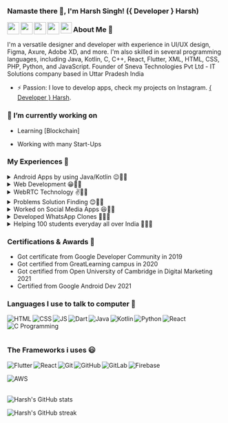### Namaste there 👋, I'm Harsh Singh! ({ Developer } Harsh)

<a href="https://www.linkedin.com/in/developerharsh/" target="_blank">
  <img  align="left" width="28px" src="https://cdn.pixabay.com/photo/2017/08/22/11/56/linked-in-2668700_1280.png" />
</a>

<a href="https://twitter.com/_DeveloperHarsh" target="_blank">
  <img  align="left" width="28px" src="https://as1.ftcdn.net/v2/jpg/03/20/88/34/1000_F_320883488_PMmkQget359WtY6foB1xFN3Wcvus6WTM.jpg" />
</a>

<a href="https://instagram.com/developerharsh" target="_blank">
  <img  align="left" width="28px" src="https://img.freepik.com/free-vector/instagram-vector-social-media-icon-7-june-2021-bangkok-thailand_53876-136728.jpg?w=740&t=st=1683574844~exp=1683575444~hmac=4ace5db329af34875bbe22b617fbb153ffe74f26c0947f1480840cb3625eca92" />
</a>

<a href="https://www.youtube.com/@_developer_harsh_" target="_blank">
  <img  align="left" width="28px" src="https://cdn-icons-png.flaticon.com/512/5968/5968852.png" />
</a>

<a href="mailto:harsh95829@gmail.com">
  <img align="left" width="26px" src="https://logodownload.org/wp-content/uploads/2018/03/gmail-logo-16.png" />
</a>

### About Me 🚀

I'm a versatile designer and developer with experience in UI/UX design, Figma, Axure, Adobe XD, and more. I'm also skilled in several programming languages, including Java, Kotlin, C, C++, React, Flutter, XML, HTML, CSS, PHP, Python, and JavaScript.
Founder of Sneva Technologies Pvt Ltd - IT Solutions company based in Uttar Pradesh India

- ⚡ Passion: I love to develop apps, check my projects on Instagram. <a href="https://instagram.com/developerharsh" target="_blank">{ Developer } Harsh</a>.

### 🤞 I’m currently working on

- Learning [Blockchain]

- Working with many Start-Ups

### My Experiences 🙌

<details>
<summary>Android Apps by using Java/Kotlin 😉👨‍💻</summary>
<br>

As an Android developer with a passion for building innovative and user-friendly apps, I'm always looking for new challenges to tackle. With several years of experience in mobile app development, I've honed my skills in Java, Kotlin, XML, and other key technologies.
</details>

<details>
<summary>Web Development 😁👨‍💻</summary>
<br>

As a web developer with a passion for creating engaging and interactive user experiences, I'm always looking for new ways to push the boundaries of what's possible on the web. With expertise in HTML, CSS, JavaScript, PHP, and other key technologies, I'm well-equipped to tackle a wide range of web development challenges.
</details>

<details>
<summary>WebRTC Technology  ✌👨‍💻</summary>
<br>

In addition to my expertise in Android development, I've also gained extensive experience in WebRTC development. Over the past several years, I've completed over 10 apps that leverage WebRTC for real-time communication, ranging from video conferencing tools to collaborative whiteboards.
</details>

<details>
<summary>Problems Solution Finding 😊👨‍💻</summary>
<br>

I can solve any problem related to Android Studio, Java, Kotlin, XML, Compose, etc. my expertise to help other developers to acheive something good like me.
</details>

<details>
<summary>Worked on Social Media Apps 😆👨‍💻</summary>
<br>

As an experienced mobile app developer, I've had the opportunity to work on a variety of social media applications, including Instagram, WhatsApp, Twitter, Facebook, and many more. Whether I'm building a custom app for a client or creating my own social media platform, I'm always focused on delivering a seamless, intuitive user experience that encourages engagement and fosters community.
</details>

<details>
<summary>Developed WhatsApp Clones 🎉👨‍💻</summary>
<br>

I also have developed many WhatsApp clones for clients. with features of WebRTC Video/Audio calling or Socket.io Chat server. and a beautiful user interface for better user experience.	
</details>

<details>
<summary>Helping 100 students everyday all over India 🧑👨‍💻</summary>
<br>

As a passionate developer, I believe that one of the most important things we can do is to share our knowledge and experience with others. That's why I'm proud to be involved in teaching and mentoring initiatives across India, helping to empower the next generation of developers and innovators.
</details>

### Certifications & Awards 🏅

- Got certificate from Google Developer Community in 2019
- Got certified from GreatLearning campus in 2020
- Got certified from Open University of Cambridge in Digital Marketing 2021 
- Certified from Google Android Dev 2021

### Languages I use to talk to computer 🤔

<img align="left" alt="HTML" src="https://img.icons8.com/color/48/null/html-5--v1.png">
<img align="left" alt="CSS" src="https://img.icons8.com/color/48/null/css3.png"/>
<img  align="left" alt="JS" src="https://img.icons8.com/color/48/null/javascript--v1.png" />
<img align="left" alt="Dart" src="https://img.icons8.com/fluency/48/null/flutter.png"/>
<img align="left" alt="Java" src="https://img.icons8.com/color/48/null/java-coffee-cup-logo--v1.png"/>
<img align="left" alt="Kotlin" src="https://img.icons8.com/color/48/null/kotlin.png"/>
<img align="left" alt="Python" src="https://img.icons8.com/color/48/null/python--v1.png"/>

<img align="left" alt="React" src="https://img.icons8.com/color/48/null/react-native.png"/>
<img align="left" alt="C Programming" src="https://img.icons8.com/color/48/null/c-programming.png"/>
<p>&nbsp;</p>

<br>

### The Frameworks i uses 😃

<img align="left" alt="Flutter" src="https://img.shields.io/badge/Flutter%20-%2302569B.svg?&style=for-the-badge&logo=Flutter&logoColor=white" />
<img align="left" alt="React" src="https://img.shields.io/badge/react%20-%2320232a.svg?&style=for-the-badge&logo=react&logoColor=%2361DAFB"/>
	<img align="left" alt="Git" src="https://img.shields.io/badge/git%20-%23F05033.svg?&style=for-the-badge&logo=git&logoColor=white"/>
    <img align="left" alt="GitHub" src="https://img.shields.io/badge/github%20-%23121011.svg?&style=for-the-badge&logo=github&logoColor=white"/>
    <img align="left" alt="GitLab" src="https://img.shields.io/badge/gitlab%20-%23181717.svg?&style=for-the-badge&logo=gitlab&logoColor=white"/>
    <img align="left" alt="Firebase" src="https://img.shields.io/badge/firebase%20-%23039BE5.svg?&style=for-the-badge&logo=firebase"/>
    <p>&nbsp;</p>
    <img align="left" alt="AWS" src="https://img.shields.io/badge/AWS%20-%23FF9900.svg?&style=for-the-badge&logo=amazon-aws&logoColor=white"/>

<br>
<br>

![Harsh's GitHub stats](https://github-readme-stats.vercel.app/api?username=Developer-Harsh&show_icons=true&theme=radical)

![Harsh's GitHub streak](https://github-readme-streak-stats.herokuapp.com/?user=Developer-Harsh&theme=blue-green)

